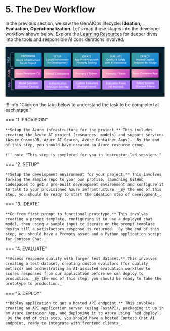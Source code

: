 # 5. The Dev Workflow

In the previous section, we saw the GenAIOps lifecycle: **Ideation, Evaluation, Operationalization**. Let's map those stages into the developer workflow shown below. Explore the [Learning Resources](./../01-Introduction/index.md) for deeper dives into the tools and responsible AI considerations involved. 

![Dev Workflow](./../../img/dev-workflow.png)

!!! info "Click on the tabs below to understand the task to be completed at each stage."

=== "1. PROVISION"

    **Setup the Azure infrastructure for the project.** This includes creating the Azure AI project (resources, models) and support services (Azure CosmosDB, Azure AI Search, Azure Container Apps). _By the end of this step, you should have created an Azure resource group._

    !!! note "This step is completed for you in instructor-led sessions." 

=== "2. SETUP"

    **Setup the development environment for your project.** This involves forking the sample repo to your own profile, launching GitHub Codespaces to get a pre-built development environment and configure it to talk to your provisioned Azure infrastructure. _By the end of this step, you should be ready to start the ideation step of development_.
    
=== "3. IDEATE"

    **Go from first prompt to functional prototype.** This involves creating a prompt template, configuring it to use a deployed chat model, then using a sample input to iterate on the prompt template design till a satisfactory response is returned. _By the end of this step, you should have a Prompty asset and a Python application script for Contoso Chat._

=== "4. EVALUATE"

    **Assess response quality with larger test dataset.** This involves creating a test dataset, creating custom evalators (for quality metrics) and orchestrating an AI-assisted evaluation workflow to scores responses from our application before we can deploy to production. _By the end of this step, you should be ready to take the prototype to production._

=== "5. DEPLOY"

    **Deploy application to get a hosted API endpoint.** This involves creating an API application server (using FastAPI), packaging it up in am Azure Container App, and deploying it to Azure using `azd deploy`. _By the end of this step, you should have a hosted Contoso Chat AI endpoint, ready to integrate with frontend clients_.
